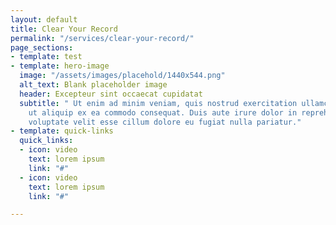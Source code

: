 ```yaml
---
layout: default
title: Clear Your Record
permalink: "/services/clear-your-record/"
page_sections:
- template: test
- template: hero-image
  image: "/assets/images/placehold/1440x544.png"
  alt_text: Blank placeholder image
  header: Excepteur sint occaecat cupidatat
  subtitle: " Ut enim ad minim veniam, quis nostrud exercitation ullamco laboris nisi
    ut aliquip ex ea commodo consequat. Duis aute irure dolor in reprehenderit in
    voluptate velit esse cillum dolore eu fugiat nulla pariatur."
- template: quick-links
  quick_links:
  - icon: video
    text: lorem ipsum
    link: "#"
  - icon: video
    text: lorem ipsum
    link: "#"

---
```

